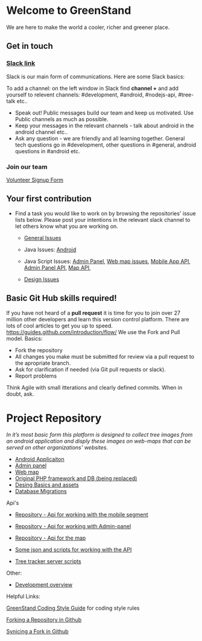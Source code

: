 # Welcome to GreenStand
We are here to make the world a cooler, richer and greener place. 

## Get in touch
### [Slack link](https://join.slack.com/t/greenstand/shared_invite/enQtMjcyMzgyMjk4NzU3LWZmNjM3YzY5N2Q0MzQ5YTM4OGZkMWJhM2U4MTkyYjI2NjhkN2YxNTRiMDIwNWQ5ZTVlNDczYzBjZmMxYzM2ZjU)
Slack is our main form of communications. Here are some Slack basics: 

To add a channel: on the left window in Slack find **channel +** and add yourself to relevent channels: #development, #android, #nodejs-api, #tree-talk etc..

* Speak out! Public messages build our team and keep us motivated. Use Public channels as much as possible. 
* Keep your messages in the relevant channels - talk about android in the android channel etc..
* Ask any question - we are friendly and all learning together. General tech questions go in #development, other questions in #general, android questions in #android etc.

### Join our team
[Volunteer Signup Form](https://docs.google.com/forms/d/e/1FAIpQLSe61HDJKVH16vtTxhXpbwCH-wTVN1e6XoVU1riWjJ-ne5SIiA/viewform?usp=sf_link)

## Your first contribution
* Find a task you would like to work on by browsing the repositories' issue lists below. Please post your intentions in the relevant slack channel to let others know what you are working on. 
   * [General Issues](https://github.com/Greenstand/Development-Overview/issues)
   * Java Issues: [Android](https://github.com/Greenstand/treetracker-android/issues)
       
   * Java Script Issues:
          [Admin Panel](https://github.com/Greenstand/treetracker-admin/issues), 
          [Web map issues](https://github.com/Greenstand/treetracker-web/issues), 
          [Mobile App API](https://github.com/Greenstand/treetracker-mobile-api/issues), 
          [Admin Panel API](https://github.com/Greenstand/treetracker-admin-api/issues), 
          [Map API](https://github.com/Greenstand/treetracker-map-api/issues),
                
    * [Design Issues](https://github.com/Greenstand/Design/issues)

## Basic Git Hub skills required!
If you have not heard of a **pull request** it is time for you to join over 27 million other developers and learn this version control platform. There are lots of cool articles to get you up to speed. https://guides.github.com/introduction/flow/
We use the Fork and Pull model. 
Basics: 
* Fork the repository
* All changes you make must be submitted for review via a pull request to the apropriate branch.
* Ask for clarification if needed (via Git pull requests or slack). 
* Report problems

Think Agile with small itterations and clearly defined commits.  When in doubt, ask.

# Project Repository

*In it’s most basic form this platform is designed to collect tree images from an android application and disply these images on web-maps that can be served on other organizations' websites.*

* [Android Applicaiton](https://github.com/Greenstand/treetracker-android)
* [Admin panel](Https://github.com/Greenstand/treetracker-admin)
* [Web map](https://github.com/Greenstand/treetracker-web)
* [Original PHP framework and DB (being replaced)](https://github.com/Greenstand/treetracker.org)
* [Desing Basics and assets](https://github.com/Greenstand/Design)
* [Database Migrations](https://github.com/Greenstand/treetracker-database-migrations)

Api's 
* [Repository - Api for working with the mobile segment](https://github.com/Greenstand/treetracker-mobile-api)
* [Repository - Api for working with Admin-panel](https://github.com/Greenstand/treetracker-admin-api)
* [Repository - Api for the map](https://github.com/Greenstand/treetracker-map-api)

* [Some json and scripts for working with the API](https://github.com/Greenstand/treetracker-json)
* [Tree tracker server scripts](https://github.com/Greenstand/treetracker-server-scripts)

Other:
* [Development overview](https://github.com/Greenstand/Development-Overview)


Helpful Links: 

[GreenStand Coding Style Guide](https://github.com/Greenstand/Development-Overview/blob/master/StyleGuide.md) for coding style rules 

[Forking a Repository in Github](https://help.github.com/articles/fork-a-repo/)

[Synicing a Fork in Github](https://help.github.com/articles/syncing-a-fork/)
